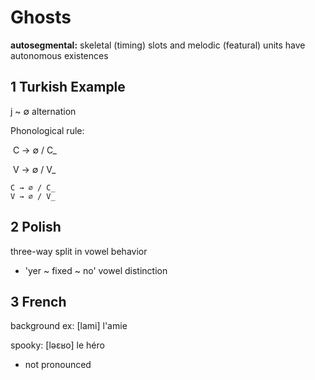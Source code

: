 # Ghosts

**autosegmental:** skeletal (timing) slots and melodic (featural) units have autonomous existences

## 1 Turkish Example

j ~ ∅ alternation

Phonological rule:

​        C → ∅ / C_

​        V → ∅ / V_        

```
C → ∅ / C_
V → ∅ / V_
```

## 2 Polish

three-way split in vowel behavior

- 'yer ~ fixed ~ no' vowel distinction

## 3 French

background ex: [lami] l'amie

spooky: [ləɛʁo] le héro

- not pronounced